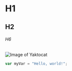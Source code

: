 # H1
## H2
###### H6

![Image of Yaktocat](https://octodex.github.com/images/yaktocat.png)

``` javascript
var myVar = "Hello, world!";
```
